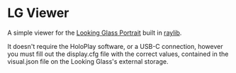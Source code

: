# LG Viewer

A simple viewer for the [Looking Glass Portrait](https://lookingglassfactory.com/portrait) built in [raylib](https://www.raylib.com/index.html).

It doesn't require the HoloPlay software, or a USB-C connection, however you
must fill out the display.cfg file with the correct values, contained in the
visual.json file on the Looking Glass's external storage.
